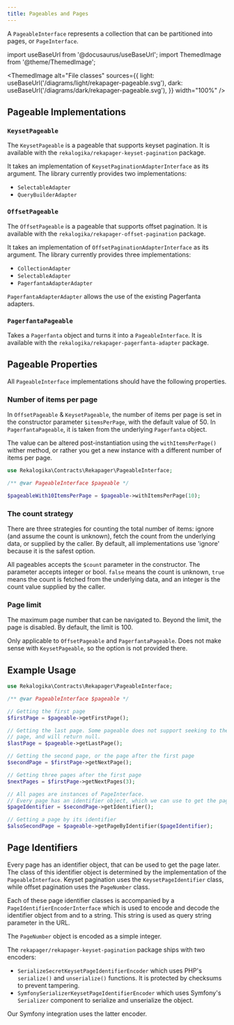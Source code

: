 ```yaml
---
title: Pageables and Pages
---
```


A `PageableInterface` represents a collection that can be
partitioned into pages, or `PageInterface`.

import useBaseUrl from '@docusaurus/useBaseUrl';
import ThemedImage from '@theme/ThemedImage';

<ThemedImage
  alt="File classes"
  sources={{
    light: useBaseUrl('/diagrams/light/rekapager-pageable.svg'),
    dark: useBaseUrl('/diagrams/dark/rekapager-pageable.svg'),
  }}
  width="100%"
/>

## Pageable Implementations

### `KeysetPageable`

The `KeysetPageable` is a pageable that supports keyset pagination. It is
available with the `rekalogika/rekapager-keyset-pagination` package.

It takes an implementation of `KeysetPaginationAdapterInterface` as its
argument. The library currently provides two implementations:

* `SelectableAdapter`
* `QueryBuilderAdapter`

### `OffsetPageable`

The `OffsetPageable` is a pageable that supports offset pagination. It is
available with the `rekalogika/rekapager-offset-pagination` package.

It takes an implementation of `OffsetPaginationAdapterInterface` as its
argument. The library currently provides three implementations:

* `CollectionAdapter`
* `SelectableAdapter`
* `PagerfantaAdapterAdapter`

`PagerfantaAdapterAdapter` allows the use of the existing Pagerfanta adapters.

### `PagerfantaPageable`

Takes a `Pagerfanta` object and turns it into a `PageableInterface`. It is
available with the `rekalogika/rekapager-pagerfanta-adapter` package.

## Pageable Properties

All `PageableInterface` implementations should have the following properties.

### Number of items per page

In `OffsetPageable` & `KeysetPageable`, the number of items per page is set in
the constructor parameter `$itemsPerPage`, with the default value of 50. In
`PagerfantaPageable`, it is taken from the underlying `Pagerfanta` object.

The value can be altered post-instantiation using the `withItemsPerPage()`
wither method, or rather you get a new instance with a different number of items
per page.

```php
use Rekalogika\Contracts\Rekapager\PageableInterface;

/** @var PageableInterface $pageable */

$pageableWith10ItemsPerPage = $pageable->withItemsPerPage(10);
```

### The count strategy

There are three strategies for counting the total number of items: ignore (and
assume the count is unknown), fetch the count from the underlying data, or
supplied by the caller. By default, all implementations use 'ignore' because it
is the safest option.

All pageables accepts the `$count` parameter in the constructor. The parameter
accepts integer or bool. `false` means the count is unknown, `true` means the
count is fetched from the underlying data, and an integer is the count value
supplied by the caller.

### Page limit

The maximum page number that can be navigated to. Beyond the limit, the page is
disabled. By default, the limit is 100.

Only applicable to `OffsetPageable` and `PagerfantaPageable`. Does not make
sense with `KeysetPageable`, so the option is not provided there.

## Example Usage

```php
use Rekalogika\Contracts\Rekapager\PageableInterface;

/** @var PageableInterface $pageable */

// Getting the first page
$firstPage = $pageable->getFirstPage();

// Getting the last page. Some pageable does not support seeking to the last
// page, and will return null.
$lastPage = $pageable->getLastPage();

// Getting the second page, or the page after the first page
$secondPage = $firstPage->getNextPage();

// Getting three pages after the first page
$nextPages = $firstPage->getNextPages(3);

// All pages are instances of PageInterface.
// Every page has an identifier object, which we can use to get the page later.
$pageIdentifier = $secondPage->getIdentifier();

// Getting a page by its identifier
$alsoSecondPage = $pageable->getPageByIdentifier($pageIdentifier);
```

## Page Identifiers

Every page has an identifier object, that can be used to get the page later. The
class of this identifier object is determined by the implementation of the
`PageableInterface`. Keyset pagination uses the `KeysetPageIdentifier` class,
while offset pagination uses the `PageNumber` class.

Each of these page identifier classes is accompanied by a
`PageIdentifierEncoderInterface` which is used to encode and decode the
identifier object from and to a string. This string is used as query string
parameter in the URL.

The `PageNumber` object is encoded as a simple integer.

The `rekapager/rekapager-keyset-pagination` package ships with two encoders:

* `SerializeSecretKeysetPageIdentifierEncoder` which uses PHP's `serialize()` and
  `unserialize()` functions. It is protected by checksums to prevent tampering.
* `SymfonySerializerKeysetPageIdentifierEncoder` which uses Symfony's
  `Serializer` component to serialize and unserialize the object.

Our Symfony integration uses the latter encoder.